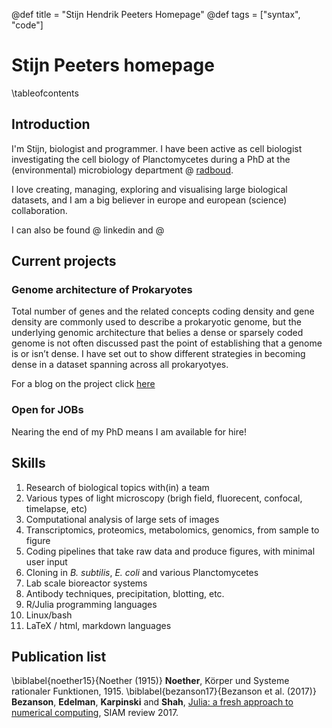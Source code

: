 @def title = "Stijn Hendrik Peeters Homepage"
@def tags = ["syntax", "code"]

# Stijn Peeters homepage

\tableofcontents <!-- you can use \toc as well -->

## Introduction

I'm Stijn, biologist and programmer. I have been active as cell biologist investigating the cell biology of Planctomycetes during a PhD at the (environmental) microbiology department \@ [radboud](https://www.ru.nl/microbiology/). 

I love creating, managing, exploring and visualising large biological datasets, and I am a big believer in europe and european (science) collaboration.

I can also be found @ linkedin and @ 

## Current projects

### Genome architecture of Prokaryotes

Total number of genes and the related concepts coding density and gene density are commonly used to describe a prokaryotic genome, but the underlying genomic architecture that belies a dense or sparsely coded genome is not often discussed past the point of establishing that a genome is or isn’t dense. I have set out to show different strategies in becoming dense in a dataset spanning across all prokaryotyes.

For a blog on the project click [here](/menu1/)

### Open for JOBs

Nearing the end of my PhD means I am available for hire!

## Skills

1. Research of biological topics with(in) a team
1. Various types of light microscopy (brigh field, fluorecent, confocal, timelapse, etc)
1. Computational analysis of large sets of images
1. Transcriptomics, proteomics, metabolomics, genomics, from sample to figure
1. Coding pipelines that take raw data and produce figures, with minimal user input
1. Cloning in *B. subtilis*, *E. coli* and various Planctomycetes
1. Lab scale bioreactor systems
1. Antibody techniques, precipitation, blotting, etc.
1. R/Julia programming languages
1. Linux/bash
1. LaTeX / html, markdown languages

## Publication list

\biblabel{noether15}{Noether (1915)} **Noether**,  Körper und Systeme rationaler Funktionen, 1915.
\biblabel{bezanson17}{Bezanson et al. (2017)} **Bezanson**, **Edelman**, **Karpinski** and **Shah**, [Julia: a fresh approach to numerical computing](https://julialang.org/research/julia-fresh-approach-BEKS.pdf), SIAM review 2017.